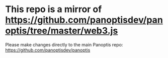 # This repo is a mirror of https://github.com/panoptisdev/panoptis/tree/master/web3.js

Please make changes directly to the main Panoptis repo: https://github.com/panoptisdev/panoptis
